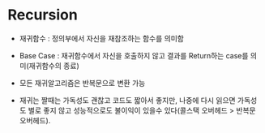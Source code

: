 # Recursion
- 재귀함수 : 정의부에서 자신을 재참조하는 함수를 의미함

- Base Case :  재귀함수에서 자신을 호출하지 않고 결과를 Return하는 case를 의미(재귀함수의 종료)

- 모든 재귀알고리즘은 반복문으로 변환 가능

- 재귀는 짤때는 가독성도 괜찮고 코드도 짧아서 좋지만, 나중에
  다시 읽으면 가독성도 별로 좋지 않고 성능적으로도 불이익이 있을수 있다(콜스택 오버헤드 > 반복문 오버헤드).
  